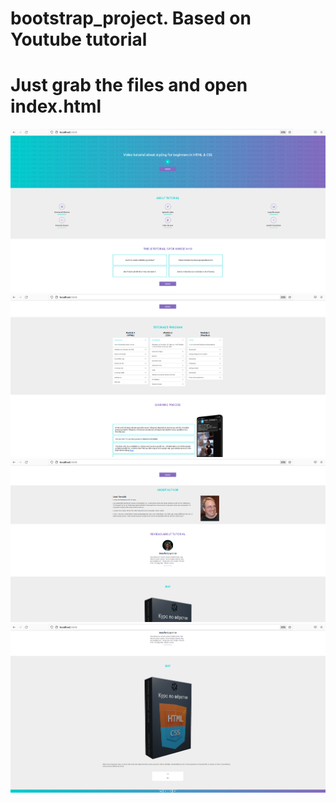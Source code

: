 # bootstrap_project. Based on Youtube tutorial

# Just grab the files and open index.html

![Screenshot](docs/img2.png 'Screenshot website')
![Screenshot](docs/img3.png 'Screenshot website')
![Screenshot](docs/img4.png 'Screenshot website')
![Screenshot](docs/img5.png 'Screenshot website')
